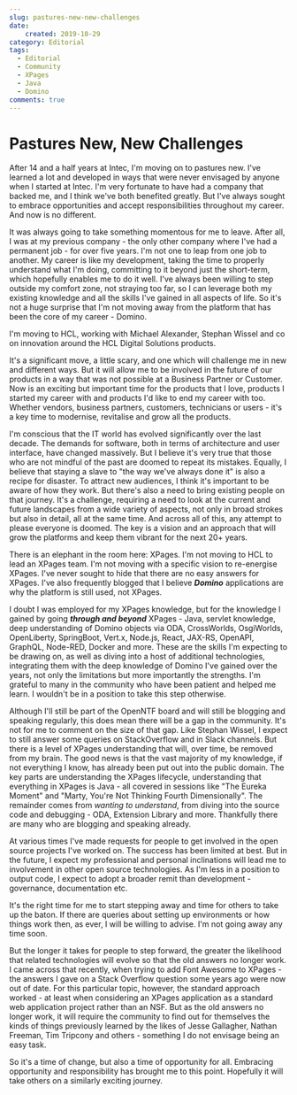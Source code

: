 ```yaml
---
slug: pastures-new-new-challenges
date: 
    created: 2019-10-29
category: Editorial
tags: 
  - Editorial
  - Community
  - XPages
  - Java
  - Domino
comments: true
---
```

# Pastures New, New Challenges

After 14 and a half years at Intec, I'm moving on to pastures new. I've learned a lot and developed in ways that were never envisaged by anyone when I started at Intec. I'm very fortunate to have had a company that backed me, and I think we've both benefited greatly. But I've always sought to embrace opportunities and accept responsibilities throughout my career. And now is no different.

<!-- more -->

It was always going to take something momentous for me to leave. After all, I was at my previous company - the only other company where I've had a permanent job - for over five years. I'm not one to leap from one job to another. My career is like my development, taking the time to properly understand what I'm doing, committing to it beyond just the short-term, which hopefully enables me to do it well. I've always been willing to step outside my comfort zone, not straying too far, so I can leverage both my existing knowledge and all the skills I've gained in all aspects of life. So it's not a huge surprise that I'm not moving away from the platform that has been the core of my career - Domino.

I'm moving to HCL, working with Michael Alexander, Stephan Wissel and co on innovation around the HCL Digital Solutions products.

It's a significant move, a little scary, and one which will challenge me in new and different ways. But it will allow me to be involved in the future of our products in a way that was not possible at a Business Partner or Customer. Now is an exciting but important time for the products that I love, products I started my career with and products I'd like to end my career with too. Whether vendors, business partners, customers, technicians or users - it's a key time to modernise, revitalise and grow all the products.

I'm conscious that the IT world has evolved significantly over the last decade. The demands for software, both in terms of architecture and user interface, have changed massively. But I believe it's very true that those who are not mindful of the past are doomed to repeat its mistakes. Equally, I believe that staying a slave to "the way we've always done it" is also a recipe for disaster. To attract new audiences, I think it's important to be aware of how they work. But there's also a need to bring existing people on that journey. It's a challenge, requiring a need to look at the current and future landscapes from a wide variety of aspects, not only in broad strokes but also in detail, all at the same time. And across all of this, any attempt to please everyone is doomed. The key is a vision and an approach that will grow the platforms and keep them vibrant for the next 20+ years.

There is an elephant in the room here: XPages. I'm not moving to HCL to lead an XPages team. I'm not moving with a specific vision to re-energise XPages. I've never sought to hide that there are no easy answers for XPages. I've also frequently blogged that I believe _**Domino**_ applications are why the platform is still used, not XPages.

I doubt I was employed for my XPages knowledge, but for the knowledge I gained by going _**through and beyond**_ XPages - Java, servlet knowledge, deep understanding of Domino objects via ODA, CrossWorlds, OsgiWorlds, OpenLiberty, SpringBoot, Vert.x, Node.js, React, JAX-RS, OpenAPI, GraphQL, Node-RED, Docker and more. These are the skills I'm expecting to be drawing on, as well as diving into a host of additional technologies, integrating them with the deep knowledge of Domino I've gained over the years, not only the limitations but more importantly the strengths. I'm grateful to many in the community who have been patient and helped me learn. I wouldn't be in a position to take this step otherwise.

Although I'll still be part of the OpenNTF board and will still be blogging and speaking regularly, this does mean there will be a gap in the community. It's not for me to comment on the size of that gap. Like Stephan Wissel, I expect to still answer some queries on StackOverflow and in Slack channels. But there is a level of XPages understanding that will, over time, be removed from my brain. The good news is that the vast majority of my knowledge, if not everything I know, has already been put out into the public domain. The key parts are understanding the XPages lifecycle, understanding that everything in XPages is Java - all covered in sessions like "The Eureka Moment" and "Marty, You're Not Thinking Fourth Dimensionally". The remainder comes from _wanting to understand_, from diving into the source code and debugging - ODA, Extension Library and more. Thankfully there are many who are blogging and speaking already.

At various times I've made requests for people to get involved in the open source projects I've worked on. The success has been limited at best. But in the future, I expect my professional and personal inclinations will lead me to involvement in other open source technologies. As I'm less in a position to output code, I expect to adopt a broader remit than development - governance, documentation etc.

It's the right time for me to start stepping away and time for others to take up the baton. If there are queries about setting up environments or how things work then, as ever, I will be willing to advise. I'm not going away any time soon.

But the longer it takes for people to step forward, the greater the likelihood that related technologies will evolve so that the old answers no longer work. I came across that recently, when trying to add Font Awesome to XPages - the answers I gave on a Stack Overflow question some years ago were now out of date. For this particular topic, however, the standard approach worked - at least when considering an XPages application as a standard web application project rather than an NSF. But as the old answers no longer work, it will require the community to find out for themselves the kinds of things previously learned by the likes of Jesse Gallagher, Nathan Freeman, Tim Tripcony and others - something I do not envisage being an easy task.

So it's a time of change, but also a time of opportunity for all. Embracing  opportunity and responsibility has brought me to this point. Hopefully it will take others on a similarly exciting journey.
